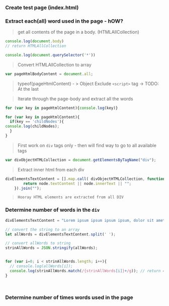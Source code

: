 ### Create test page (index.html)

### Extract each(all) word used in the page - hOW?

> get all contents of the page in a body. (HTMLAllCollection)
```js
console.log(document.body)
// return HTMLAllCollection
```
```js
console.log(document.querySelector('*'))
```
> Convert HTMLAllCollection to array
```js
var pageHtmlBodyContent = document.all;
```
> typeof(pageHtmlContent) - > Object
> Exclude `<script>` tag -> TODO: At the last

> Iterate through the page-body and extract all the words
```js
for (var key in pageHtmlContent){console.log(key)}
```
```js
for (var key in pageHtmlContent){
  if(key == 'childNodes'){
console.log(childNodes);
  }
}
```
> First work on `div` tags only - then will find way to go to all available tags
```js
var divObjectHTMLCollection = document.getElementsByTagName("div");
```

> Extract inner html from each div
```js
divElementsTextContent = [].map.call( divObjectHTMLCollection, function(node){
        return node.textContent || node.innerText || "";
    }).join("");
```
> `Hooray HTML elements are extracted from all DIV`

### Determine number of words in the `div`
```js
divElementsTextContent = "Lorem ipsum ipsum ipsum ipsum, dolor sit amet consectetur adipisicing elit. Non quibusdam necessitatibus doloremque numquam nesciunt odit eligendi placeat qui harum, corporis exercitationem perferendis repellat recusandae veniam expedita repudiandae suscipit dolore cumque?Seconed div "

// convert the string to an array
let allWords = divElementsTextContent.split(' ');

// convert allWords to string
strinAllWords = JSON.stringify(allWords);


for (var i=0; i < strinAllWords.length; i++){
  // console.log(allWords[i]);
  console.log(strinAllWords.match(/{strinAllWords[i]}+/g)); // return 4 works
}




```


### Determine number of times words used in the page